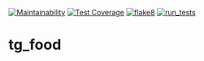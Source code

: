 [![Maintainability](https://api.codeclimate.com/v1/badges/dc828f12f3ad23672f2d/maintainability)](https://codeclimate.com/github/sat-brr/tg_food/maintainability)
[![Test Coverage](https://api.codeclimate.com/v1/badges/dc828f12f3ad23672f2d/test_coverage)](https://codeclimate.com/github/sat-brr/tg_food/test_coverage)
[![flake8](https://github.com/sat-brr/tg_food/actions/workflows/flake8.yml/badge.svg)](https://github.com/sat-brr/tg_food/actions/workflows/flake8.yml)
[![run_tests](https://github.com/sat-brr/tg_food/actions/workflows/run_tests.yml/badge.svg)](https://github.com/sat-brr/tg_food/actions/workflows/run_tests.yml)

# tg_food